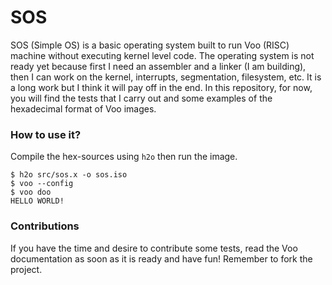 # SOS
SOS (Simple OS) is a basic operating system built to run Voo (RISC) machine without executing kernel level code. The operating system is not ready yet because first I need an assembler and a linker (I am building), then I can work on the kernel, interrupts, segmentation, filesystem, etc. It is a long work but I think it will pay off in the end.
In this repository, for now, you will find the tests that I carry out and some examples of the hexadecimal format of Voo images.

### How to use it?

Compile the hex-sources using `h2o` then run the image.

```
$ h2o src/sos.x -o sos.iso
$ voo --config
$ voo doo
HELLO WORLD!
```

### Contributions

If you have the time and desire to contribute some tests, read the Voo documentation as soon as it is ready and have fun!
Remember to fork the project.
